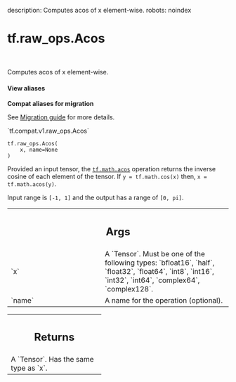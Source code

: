 description: Computes acos of x element-wise.
robots: noindex

# tf.raw_ops.Acos

<!-- Insert buttons and diff -->

<table class="tfo-notebook-buttons tfo-api nocontent" align="left">

</table>



Computes acos of x element-wise.

<section class="expandable">
  <h4 class="showalways">View aliases</h4>
  <p>
<b>Compat aliases for migration</b>
<p>See
<a href="https://www.tensorflow.org/guide/migrate">Migration guide</a> for
more details.</p>
<p>`tf.compat.v1.raw_ops.Acos`</p>
</p>
</section>

<pre class="devsite-click-to-copy prettyprint lang-py tfo-signature-link">
<code>tf.raw_ops.Acos(
    x, name=None
)
</code></pre>



<!-- Placeholder for "Used in" -->


  Provided an input tensor, the <a href="../../tf/math/acos.md"><code>tf.math.acos</code></a> operation returns the inverse cosine of each element of the tensor. If `y = tf.math.cos(x)` then, `x = tf.math.acos(y)`.

  Input range is `[-1, 1]` and the output has a range of `[0, pi]`.

<!-- Tabular view -->
 <table class="responsive fixed orange">
<colgroup><col width="214px"><col></colgroup>
<tr><th colspan="2"><h2 class="add-link">Args</h2></th></tr>

<tr>
<td>
`x`
</td>
<td>
A `Tensor`. Must be one of the following types: `bfloat16`, `half`, `float32`, `float64`, `int8`, `int16`, `int32`, `int64`, `complex64`, `complex128`.
</td>
</tr><tr>
<td>
`name`
</td>
<td>
A name for the operation (optional).
</td>
</tr>
</table>



<!-- Tabular view -->
 <table class="responsive fixed orange">
<colgroup><col width="214px"><col></colgroup>
<tr><th colspan="2"><h2 class="add-link">Returns</h2></th></tr>
<tr class="alt">
<td colspan="2">
A `Tensor`. Has the same type as `x`.
</td>
</tr>

</table>

